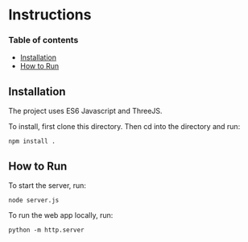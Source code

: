 # Instructions

### Table of contents
- [Installation](#installation)
- [How to Run](#howtorun)

## Installation
The project uses ES6 Javascript and ThreeJS.

To install, first clone this directory. Then cd into the directory and run:

```
npm install .
```

## How to Run

To start the server, run:
```
node server.js
```

To run the web app locally, run:
```
python -m http.server
```




